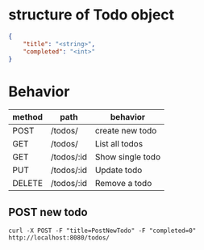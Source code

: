 # structure of Todo object
```json
{
    "title": "<string>",
    "completed": "<int>"
}
```

# Behavior
| method | path       | behavior         |
|--------|------------|------------------|
| POST   | /todos/    | create new todo  |
| GET    | /todos/    | List all todos   |
| GET    | /todos/:id | Show single todo |
| PUT    | /todos/:id | Update todo      |
| DELETE | /todos/:id | Remove a todo    |

## POST new todo
```
curl -X POST -F "title=PostNewTodo" -F "completed=0" http://localhost:8080/todos/
```
